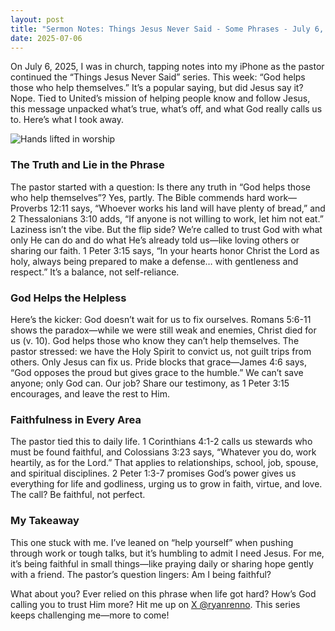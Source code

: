 ```yaml
---
layout: post
title: "Sermon Notes: Things Jesus Never Said - Some Phrases - July 6, 2025"
date: 2025-07-06
---
```


On July 6, 2025, I was in church, tapping notes into my iPhone as the pastor continued the “Things Jesus Never Said” series. This week: “God helps those who help themselves.” It’s a popular saying, but did Jesus say it? Nope. Tied to United’s mission of helping people know and follow Jesus, this message unpacked what’s true, what’s off, and what God really calls us to. Here’s what I took away.

![Hands lifted in worship](/assets/images/hands-worship.jpg)

### The Truth and Lie in the Phrase

The pastor started with a question: Is there any truth in “God helps those who help themselves”? Yes, partly. The Bible commends hard work—Proverbs 12:11 says, “Whoever works his land will have plenty of bread,” and 2 Thessalonians 3:10 adds, “If anyone is not willing to work, let him not eat.” Laziness isn’t the vibe. But the flip side? We’re called to trust God with what only He can do and do what He’s already told us—like loving others or sharing our faith. 1 Peter 3:15 says, “In your hearts honor Christ the Lord as holy, always being prepared to make a defense… with gentleness and respect.” It’s a balance, not self-reliance.

### God Helps the Helpless

Here’s the kicker: God doesn’t wait for us to fix ourselves. Romans 5:6-11 shows the paradox—while we were still weak and enemies, Christ died for us (v. 10). God helps those who know they can’t help themselves. The pastor stressed: we have the Holy Spirit to convict us, not guilt trips from others. Only Jesus can fix us. Pride blocks that grace—James 4:6 says, “God opposes the proud but gives grace to the humble.” We can’t save anyone; only God can. Our job? Share our testimony, as 1 Peter 3:15 encourages, and leave the rest to Him.

### Faithfulness in Every Area

The pastor tied this to daily life. 1 Corinthians 4:1-2 calls us stewards who must be found faithful, and Colossians 3:23 says, “Whatever you do, work heartily, as for the Lord.” That applies to relationships, school, job, spouse, and spiritual disciplines. 2 Peter 1:3-7 promises God’s power gives us everything for life and godliness, urging us to grow in faith, virtue, and love. The call? Be faithful, not perfect.

### My Takeaway

This one stuck with me. I’ve leaned on “help yourself” when pushing through work or tough talks, but it’s humbling to admit I need Jesus. For me, it’s being faithful in small things—like praying daily or sharing hope gently with a friend. The pastor’s question lingers: Am I being faithful?

What about you? Ever relied on this phrase when life got hard? How’s God calling you to trust Him more? Hit me up on [X @ryanrenno](https://x.com/ryanrenno). This series keeps challenging me—more to come!